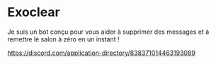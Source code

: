 # Exoclear
Je suis un bot conçu pour vous aider à supprimer des messages et à remettre le salon à zéro en un instant !

https://discord.com/application-directory/838371014463193089
